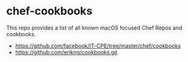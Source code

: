 # chef-cookbooks
This repo provides a list of all known macOS focused Chef Repos and cookbooks.

- https://github.com/facebook/IT-CPE/tree/master/chef/cookbooks
- https://github.com/erikng/cookbooks.git

